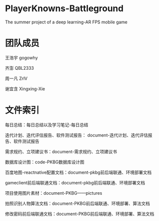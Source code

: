 # PlayerKnowns-Battleground
The summer project of a deep learning-AR FPS mobile game

# 团队成员
王浩宇 gogowhy

齐澎 QBL2333

周一凡 ZrlV

谢宜含 Xingxing-Xie

# 文件索引 
 
 每日总结：每日总结以及学习笔记-每日总结

 迭代计划、迭代评估报告、软件测试报告： document-迭代计划、迭代评估报告、软件测试报告
 
 需求规约、立项建议书：document-需求规约、立项建议书
 
 数据库设计图：code-PKBG数据库设计图
 
 百度地图-reactnative配置文档：document-pkbg前后端联通、环境部署文档

 gameclient前后端联通文档：document-pkbg前后端联通、环境部署文档

项目使用图片素材：document-PKBG——pictures

拍照识别人物算法文档：document-PKBG前后端联通、环境部署、算法文档

修改密码前后端联通文档：document-PKBG前后端联通、环境部署、算法文档
